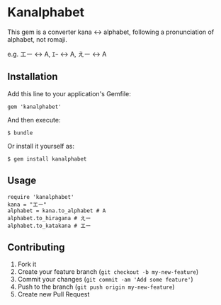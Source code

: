 # Kanalphabet

This gem is a converter kana <-> alphabet, following a pronunciation of alphabet, not romaji.

e.g. エー <-> A, ｴｰ <-> A, えー <-> A

## Installation

Add this line to your application's Gemfile:

    gem 'kanalphabet'

And then execute:

    $ bundle

Or install it yourself as:

    $ gem install kanalphabet

## Usage

    require 'kanalphabet'
    kana = "エー"
    alphabet = kana.to_alphabet # A
    alphabet.to_hiragana # えー
    alphabet.to_katakana # エー

## Contributing

1. Fork it
2. Create your feature branch (`git checkout -b my-new-feature`)
3. Commit your changes (`git commit -am 'Add some feature'`)
4. Push to the branch (`git push origin my-new-feature`)
5. Create new Pull Request
